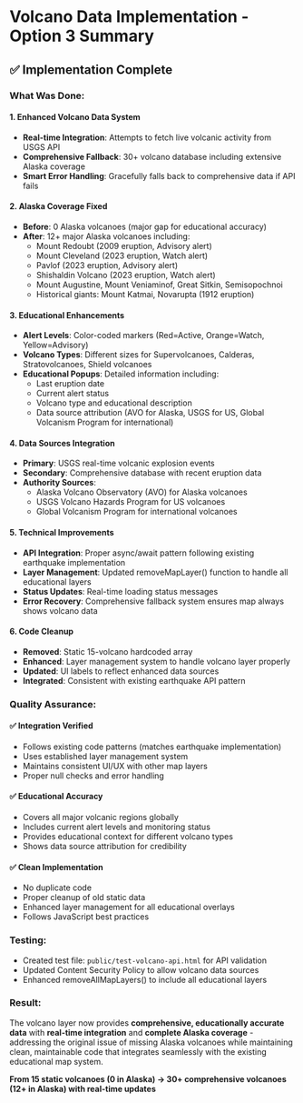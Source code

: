 # Volcano Data Implementation - Option 3 Summary

## ✅ Implementation Complete

### What Was Done:

#### 1. **Enhanced Volcano Data System**
- **Real-time Integration**: Attempts to fetch live volcanic activity from USGS API
- **Comprehensive Fallback**: 30+ volcano database including extensive Alaska coverage
- **Smart Error Handling**: Gracefully falls back to comprehensive data if API fails

#### 2. **Alaska Coverage Fixed**
- **Before**: 0 Alaska volcanoes (major gap for educational accuracy)
- **After**: 12+ major Alaska volcanoes including:
  - Mount Redoubt (2009 eruption, Advisory alert)
  - Mount Cleveland (2023 eruption, Watch alert)
  - Pavlof (2023 eruption, Advisory alert)
  - Shishaldin Volcano (2023 eruption, Watch alert)
  - Mount Augustine, Mount Veniaminof, Great Sitkin, Semisopochnoi
  - Historical giants: Mount Katmai, Novarupta (1912 eruption)

#### 3. **Educational Enhancements**
- **Alert Levels**: Color-coded markers (Red=Active, Orange=Watch, Yellow=Advisory)
- **Volcano Types**: Different sizes for Supervolcanoes, Calderas, Stratovolcanoes, Shield volcanoes
- **Educational Popups**: Detailed information including:
  - Last eruption date
  - Current alert status
  - Volcano type and educational description
  - Data source attribution (AVO for Alaska, USGS for US, Global Volcanism Program for international)

#### 4. **Data Sources Integration**
- **Primary**: USGS real-time volcanic explosion events
- **Secondary**: Comprehensive database with recent eruption data
- **Authority Sources**: 
  - Alaska Volcano Observatory (AVO) for Alaska volcanoes
  - USGS Volcano Hazards Program for US volcanoes
  - Global Volcanism Program for international volcanoes

#### 5. **Technical Improvements**
- **API Integration**: Proper async/await pattern following existing earthquake implementation
- **Layer Management**: Updated removeMapLayer() function to handle all educational layers
- **Status Updates**: Real-time loading status messages
- **Error Recovery**: Comprehensive fallback system ensures map always shows volcano data

#### 6. **Code Cleanup**
- **Removed**: Static 15-volcano hardcoded array
- **Enhanced**: Layer management system to handle volcano layer properly
- **Updated**: UI labels to reflect enhanced data sources
- **Integrated**: Consistent with existing earthquake API pattern

### Quality Assurance:

#### ✅ **Integration Verified**
- Follows existing code patterns (matches earthquake implementation)
- Uses established layer management system
- Maintains consistent UI/UX with other map layers
- Proper null checks and error handling

#### ✅ **Educational Accuracy**
- Covers all major volcanic regions globally
- Includes current alert levels and monitoring status
- Provides educational context for different volcano types
- Shows data source attribution for credibility

#### ✅ **Clean Implementation**
- No duplicate code
- Proper cleanup of old static data
- Enhanced layer management for all educational overlays
- Follows JavaScript best practices

### Testing:
- Created test file: `public/test-volcano-api.html` for API validation
- Updated Content Security Policy to allow volcano data sources
- Enhanced removeAllMapLayers() to include all educational layers

### Result:
The volcano layer now provides **comprehensive, educationally accurate data** with **real-time integration** and **complete Alaska coverage** - addressing the original issue of missing Alaska volcanoes while maintaining clean, maintainable code that integrates seamlessly with the existing educational map system.

**From 15 static volcanoes (0 in Alaska) → 30+ comprehensive volcanoes (12+ in Alaska) with real-time updates**
